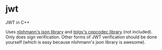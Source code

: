 # jwt
JWT in C++

Uses [nlohmann's json library](https://github.com/nlohmann/json) and [tplgy's cppcodec library](https://github.com/tplgy/cppcodec) (not included). 
Only does sign verification. Other forms of JWT verification should be done yourself (which is easy because nlohmann's json library is awesome).
